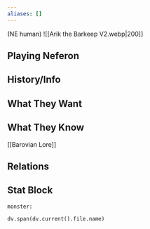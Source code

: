 ```yaml
---
aliases: []
---
```

(NE human)
![[Arik the Barkeep V2.webp|200]]
## Playing Neferon

## History/Info

## What They Want

## What They Know
[[Barovian Lore]]

## Relations

## Stat Block

```statblock
monster:
```

```dataviewjs
dv.span(dv.current().file.name)
```
